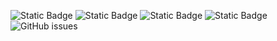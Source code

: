 ![Static Badge](https://img.shields.io/badge/blacklists-60-000000) ![Static Badge](https://img.shields.io/badge/blacklisted-2523643-cc0000) ![Static Badge](https://img.shields.io/badge/whitelisted-2244-00CC00) ![Static Badge](https://img.shields.io/badge/streaming_blacklist-28107-000000) ![GitHub issues](https://img.shields.io/github/issues/fabriziosalmi/blacklists)
